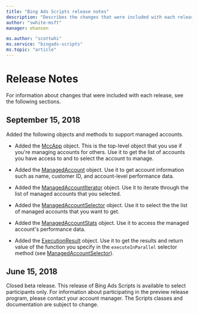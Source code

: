 ```yaml
---
title: "Bing Ads Scripts release notes"
description: "Describes the changes that were included with each release."
author: "swhite-msft"
manager: ehansen

ms.author: "scottwhi"
ms.service: "bingads-scripts"
ms.topic: "article"
---
```


# Release Notes

For information about changes that were included with each release, see the following sections.


## September 15, 2018

Added the following objects and methods to support managed accounts.

<!--
- Added the `currentAccount` method to [BingAdsApp](reference/BingAdsApp.md). Use this method to get the [Account](reference/Account.md) object, which contains information about the current account that the script is processing.  
-->
  
- Added the [MccApp](reference/MccApp.md) object. This is the top-level object that you use if you're managing accounts for others. Use it to get the list of accounts you have access to and to select the account to manage.  
  
- Added the [ManagedAccount](reference/ManagedAccount.md) object. Use it to get account information such as name, customer ID, and account-level performance data.
  
- Added the [ManagedAccountIterator](reference/ManagedAccountIterator.md) object. Use it to iterate through the list of managed accounts that you selected.
  
- Added the [ManagedAccountSelector](reference/ManagedAccountSelector.md) object. Use it to select the the list of managed accounts that you want to get.
  
- Added the [ManagedAccountStats](reference/ManagedAccountStats.md) object. Use it to access the managed account's performance data.  
  
- Added the [ExecutionResult](reference/ExecutionResult.md) object. Use it to get the results and return value of the function you specify in the `executeInParallel` selector method (see [ManagedAccountSelector](reference/ManagedAccountSelector.md)). 





## June 15, 2018

Closed beta release. This release of Bing Ads Scripts is available to select participants only. For information about participating in the preview release program, please contact your account manager. The Scripts classes and documentation are subject to change.
